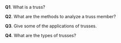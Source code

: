 **Q1**. What is a truss?

**Q2**. What are the methods to analyze a truss member?

**Q3**. Give some of the applications of trusses.

**Q4**. What are the types of trusses? 